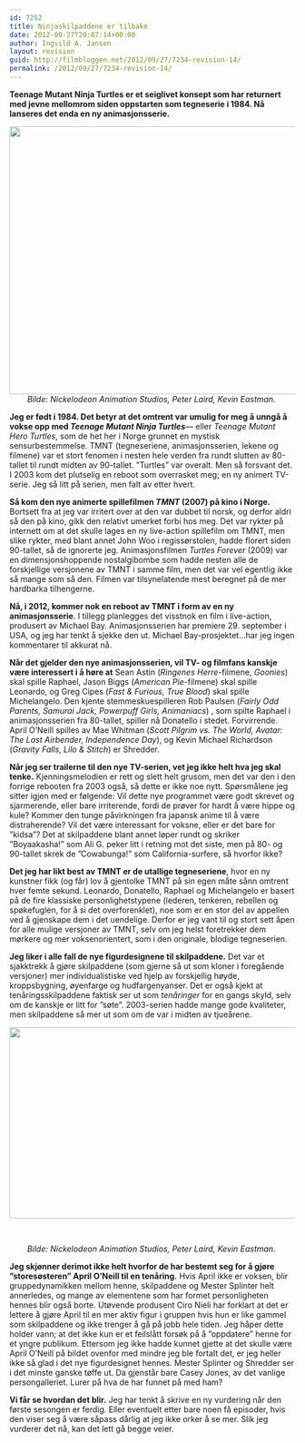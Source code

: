 ```yaml
---
id: 7252
title: Ninjaskilpaddene er tilbake
date: 2012-09-27T20:07:14+00:00
author: Ingvild A. Jansen
layout: revision
guid: http://filmbloggen.net/2012/09/27/7234-revision-14/
permalink: /2012/09/27/7234-revision-14/
---
```

**Teenage Mutant Ninja Turtles er et seiglivet konsept som har returnert med jevne mellomrom siden oppstarten som tegneserie i 1984. Nå lanseres det enda en ny animasjonsserie.**

<p style="text-align: center">
  <a href="http://filmbloggen.net/?attachment_id=7235" rel="attachment wp-att-7235"><img class="aligncenter size-large wp-image-7235" src="http://filmbloggen.net/wp-content/uploads//2012/09/teenage-mutant-ninja-turtles-2012-620x472.jpg" alt="" width="620" height="472" /></a><em>Bilde: Nickelodeon Animation Studios, Peter Laird, Kevin Eastman. </em>
</p>

**Jeg er født i 1984. Det betyr at det omtrent var umulig for meg å unngå å vokse opp med _Teenage Mutant Ninja Turtles_**— eller _Teenage Mutant Hero Turtles_, som de het her i Norge grunnet en mystisk sensurbestemmelse. TMNT (tegneseriene, animasjonsserien, lekene og filmene) var et stort fenomen i nesten hele verden fra rundt slutten av 80-tallet til rundt midten av 90-tallet. ”Turtles” var overalt. Men så forsvant det. I 2003 kom det plutselig en reboot som overrasket meg; en ny animert TV-serie. Jeg så litt på serien, men falt av etter hvert.

**Så kom den nye animerte spillefilmen _TMNT_ (2007) på kino i Norge.** Bortsett fra at jeg var irritert over at den var dubbet til norsk, og derfor aldri så den på kino, gikk den relativt umerket forbi hos meg. Det var rykter på internett om at det skulle lages en ny live-action spillefilm om TMNT, men slike rykter, med blant annet John Woo i regissørstolen, hadde florert siden 90-tallet, så de ignorerte jeg. Animasjonsfilmen _Turtles Forever_ (2009) var en dimensjonshoppende nostalgibombe som hadde nesten alle de forskjellige versjonene av TMNT i samme film, men det var vel egentlig ikke så mange som så den. Filmen var tilsynelatende mest beregnet på de mer hardbarka tilhengerne.

**Nå, i 2012, kommer nok en reboot av TMNT i form av en ny animasjonsserie**. I tillegg planlegges det visstnok en film i live-action, produsert av Michael Bay. Animasjonsserien har premiere 29. september i USA, og jeg har tenkt å sjekke den ut. Michael Bay-prosjektet…har jeg ingen kommentarer til akkurat nå.

**Når det gjelder den nye animasjonsserien, vil TV- og filmfans kanskje være interessert i å høre at** Sean Astin (_Ringenes Herre_-filmene, _Goonies_) skal spille Raphael, Jason Biggs (_American Pie_-filmene) skal spille Leonardo, og Greg Cipes (_Fast & Furious, True Blood_) skal spille Michelangelo. Den kjente stemmeskuespilleren Rob Paulsen (_Fairly Odd Parents, Samurai Jack, Powerpuff Girls, Animaniacs_) , som spilte Raphael i animasjonsserien fra 80-tallet, spiller nå Donatello i stedet. Forvirrende. April O’Neill spilles av Mae Whitman (_Scott Pilgrim vs. The World, Avatar: The Last Airbender, Independence Day_), og Kevin Michael Richardson (_Gravity Falls, Lilo & Stitch_) er Shredder.

<div class="video-shortcode">
</div>

**Når jeg ser trailerne til den nye TV-serien, vet jeg ikke helt hva jeg skal tenke.** Kjenningsmelodien er rett og slett helt grusom, men det var den i den forrige rebooten fra 2003 også, så dette er ikke noe nytt. Spørsmålene jeg sitter igjen med er følgende: Vil dette nye programmet være godt skrevet og sjarmerende, eller bare irriterende, fordi de prøver for hardt å være hippe og kule? Kommer den tunge påvirkningen fra japansk anime til å være distraherende? Vil det være interessant for voksne, eller er det bare for ”kidsa”? Det at skilpaddene blant annet løper rundt og skriker ”Boyaakasha!” som Ali G. peker litt i retning mot det siste, men på 80- og 90-tallet skrek de ”Cowabunga!” som California-surfere, så hvorfor ikke?

**Det jeg har likt best av TMNT er de utallige tegneseriene**, hvor en ny kunstner fikk (og får) lov å gjentolke TMNT på sin egen måte sånn omtrent hver femte sekund. Leonardo, Donatello, Raphael og Michelangelo er basert på de fire klassiske personlighetstypene (lederen, tenkeren, rebellen og spøkefuglen, for å si det overforenklet), noe som er en stor del av appellen ved å gjenskape dem i det uendelige. Derfor er jeg vant til og stort sett åpen for alle mulige versjoner av TMNT, selv om jeg helst foretrekker dem mørkere og mer voksenorientert, som i den originale, blodige tegneserien.

**Jeg liker i alle fall de nye figurdesignene til skilpaddene.** Det var et sjakktrekk å gjøre skilpaddene (som gjerne så ut som kloner i foregående versjoner) mer individualistiske ved hjelp av forskjellig høyde, kroppsbygning, øyenfarge og hudfargenyanser. Det er også kjekt at tenåringsskilpaddene faktisk ser ut som _tenåringer_ for en gangs skyld, selv om de kanskje er litt for ”søte”. 2003-serien hadde mange gode kvaliteter, men skilpaddene så mer ut som om de var i midten av tjueårene.

<a href="http://filmbloggen.net/?attachment_id=7236" rel="attachment wp-att-7236"><img class="aligncenter size-large wp-image-7236" src="http://filmbloggen.net/wp-content/uploads//2012/09/Teenage-Mutant-Ninja-Turtles-620x337.jpg" alt="" width="620" height="337" /></a>

&nbsp;

<p style="text-align: center">
  <em>Bilde: Nickelodeon Animation Studios, Peter Laird, Kevin Eastman. </em>
</p>

**Jeg skjønner derimot ikke helt hvorfor de har bestemt seg for å gjøre ”storesøsteren” April O’Neill til en tenåring.** Hvis April ikke er voksen, blir gruppedynamikken mellom henne, skilpaddene og Mester Splinter helt annerledes, og mange av elementene som har formet personligheten hennes blir også borte. Utøvende produsent Ciro Nieli har forklart at det er lettere å gjøre April til en mer aktiv figur i gruppen hvis hun er like gammel som skilpaddene og ikke trenger å gå på jobb hele tiden. Jeg håper dette holder vann; at det ikke kun er et feilslått forsøk på å ”oppdatere” henne for et yngre publikum. Ettersom jeg ikke hadde kunnet gjette at det skulle være April O’Neill på bildet ovenfor med mindre jeg ble fortalt det, er jeg heller ikke så glad i det nye figurdesignet hennes. Mester Splinter og Shredder ser i det minste ganske tøffe ut. Da gjenstår bare Casey Jones, av det vanlige persongalleriet. Lurer på hva de har funnet på med ham?

**Vi får se hvordan det blir.** Jeg har tenkt å skrive en ny vurdering når den første sesongen er ferdig. Eller eventuelt etter bare noen få episoder, hvis den viser seg å være såpass dårlig at jeg ikke orker å se mer. Slik jeg vurderer det nå, kan det lett gå begge veier.

<div class="video-shortcode">
</div>
